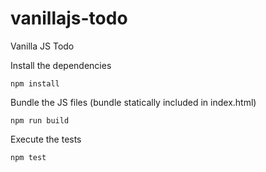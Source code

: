 # vanillajs-todo
Vanilla JS Todo

Install the dependencies
```
npm install
```

Bundle the JS files (bundle statically included in index.html)
```
npm run build
```

Execute the tests
```
npm test
```
